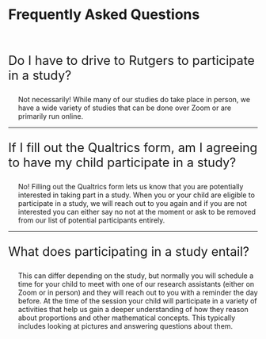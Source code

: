---
---
# Frequently Asked Questions
<br>
<p style="font-size: 25px">Do I have to drive to Rutgers to participate in a study?</p>
<p style="margin-left: 20px">Not necessarily! While many of our studies do take place in person, we have a wide variety of studies that can be done over Zoom or are primarily run online.</p>

<hr>

<p style="font-size: 25px">If I fill out the Qualtrics form, am I agreeing to have my child participate in a study?</p>

<p style="margin-left: 20px">No! Filling out the Qualtrics form lets us know that you are potentially interested in taking part in a study. When you or your child are eligible to participate in a study, we will reach out to you again and if you are not interested you can either say no not at the moment or ask to be removed from our list of potential participants entirely.</p>

<hr>

<p style="font-size: 25px">What does participating in a study entail?</p>
<p style="margin-left: 20px">This can differ depending on the study, but normally you will schedule a time for your child to meet with one of our research assistants (either on Zoom or in person) and they will reach out to you with a reminder the day before. At the time of the session your child will participate in a variety of activities that help us gain a deeper understanding of how they reason about proportions and other mathematical concepts. This typically includes looking at pictures and answering questions about them.</p>